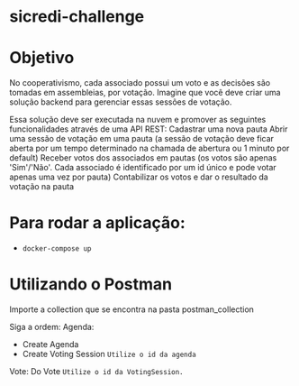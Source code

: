 # sicredi-challenge

# Objetivo
No cooperativismo, cada associado possui um voto e as decisões são tomadas em assembleias,
por votação. Imagine que você deve criar uma solução backend para gerenciar essas sessões de
votação.

Essa solução deve ser executada na nuvem e promover as seguintes funcionalidades através de
uma API REST:
Cadastrar uma nova pauta
Abrir uma sessão de votação em uma pauta (a sessão de votação deve ficar aberta por um
tempo determinado na chamada de abertura ou 1 minuto por default)
Receber votos dos associados em pautas (os votos são apenas 'Sim'/'Não'. Cada associado
é identificado por um id único e pode votar apenas uma vez por pauta)
Contabilizar os votos e dar o resultado da votação na pauta

# Para rodar a aplicação:

- `docker-compose up`

# Utilizando o Postman
Importe a collection que se encontra na pasta postman_collection

Siga a ordem:
Agenda:
  - Create Agenda
  - Create Voting Session
  `Utilize o id da agenda`
  
Vote:
  Do Vote
  `Utilize o id da VotingSession.`
